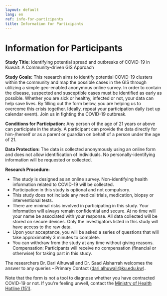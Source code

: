 ```yaml
---
layout: default
lang: en
ref: info-for-participants
title: Information for Participants
---
```

# Information for Participants

**Study Title:** Identifying potential spread and outbreaks of COVID-19 in Kuwait: A Community-driven GIS Approach

**Study Goals:** This research aims to identify potential COVID-19 clusters within the community and map the possible cases in the GIS through utilizing a simple geo-enabled anonymous online survey. In order to contain the disease, suspected and susceptible cases must be identified as early as possible. Whether you are sick or healthy, infected or not, your data can help save lives. By filling out the form below, you are helping us to overcome this crisis together. Ideally, repeat your participation daily (set up calendar event). Join us in fighting the COVID-19 outbreak.

**Conditions for Participation:** Any person of the age of 21 years or above can participate in the study. A participant can provide the data directly for him-/herself or as a parent or guardian on behalf of a person under the age of 21.

**Data Protection:** The data is collected anonymously using an online form and does not allow identification of individuals. No personally-identifying information will be requested or collected.

**Research Procedure:**

* The study is designed as an online survey. Non-identifying health information related to COVID-19 will be collected.
* Participation in this study is optional and not compulsory.
* This study does not include any medical trials, medication, biopsy or interventional tests.
* There are minimal risks involved in participating in this study. Your information will always remain confidential and secure. At no time will your name be associated with your response. All data collected will be stored on secure devices. Only the investigators listed in this study will have access to the raw data.
* Upon your acceptance, you will be asked a series of questions that will take approximately 3 minutes to complete.
* You can withdraw from the study at any time without giving reasons.
Compensation: Participants will receive no compensation (financial or otherwise) for taking part in this study.

The researchers Dr. Dari Alhuwail  and Dr. Saad Alsharrah welcomes the answer to any queries – Primary Contact ([dari.alhuwail@ku.edu.kw](mailto:dari.alhuwail@ku.edu.kw)).

Note that the form is not a tool to diagnose whether you have contracted COVID-19 or not. If you're feeling unwell, contact the [Ministry of Health Hotline (151)](tel:151).
